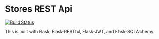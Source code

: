 # Stores REST Api
[![Build Status](https://app.travis-ci.com/Lalit-Singh21/flask-rest-api-tests.svg?branch=master)](https://app.travis-ci.com/Lalit-Singh21/flask-rest-api-tests)

This is built with Flask, Flask-RESTful, Flask-JWT, and Flask-SQLAlchemy.

